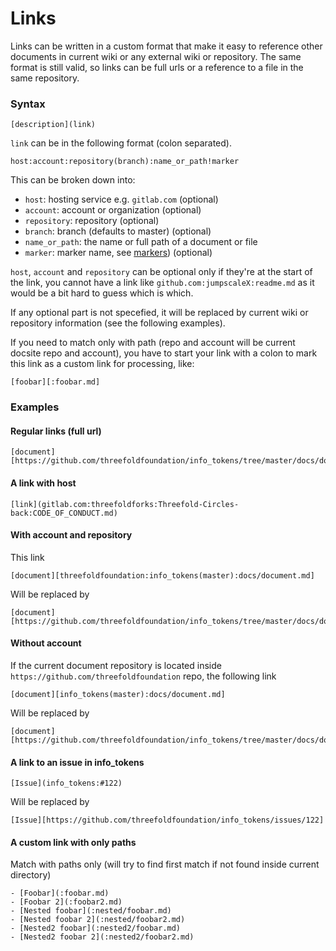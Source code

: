 # Links

Links can be written in a custom format that make it easy to reference other documents in current wiki or any external wiki or repository. The same format is still valid, so links can be full urls or a reference to a file in the same repository.

### Syntax

```
[description](link)
```

`link` can be in the following format (colon separated).

```
host:account:repository(branch):name_or_path!marker
```

This can be broken down into:
* `host`: hosting service e.g. `gitlab.com` (optional)
* `account`: account or organization (optional)
* `repository`: repository (optional)
* `branch`: branch (defaults to master) (optional)
* `name_or_path`: the name or full path of a document or file
* `marker`: marker name, see [markers](markers.md)) (optional)

`host`, `account` and `repository` can be optional only if they're at the start of the link, you cannot have a link like `github.com:jumpscaleX:readme.md` as it would be a bit hard to guess which is which.

If any optional part is not specefied, it will be replaced by current wiki or repository information (see the following examples).

If you need to match only with path (repo and account will be current docsite repo and account), you have to start your link with a colon to mark this link as a custom link for processing, like:

```
[foobar][:foobar.md]
```

### Examples

#### Regular links (full url)

```
[document][https://github.com/threefoldfoundation/info_tokens/tree/master/docs/document.md]
```

#### A link with host

```
[link](gitlab.com:threefoldforks:Threefold-Circles-back:CODE_OF_CONDUCT.md)
```


#### With account and repository

This link

```
[document][threefoldfoundation:info_tokens(master):docs/document.md]
```

Will be replaced by

```
[document][https://github.com/threefoldfoundation/info_tokens/tree/master/docs/document.md]
```

#### Without account
If the current document repository is located inside `https://github.com/threefoldfoundation` repo, the following link

```
[document][info_tokens(master):docs/document.md]
```

Will be replaced by

```
[document][https://github.com/threefoldfoundation/info_tokens/tree/master/docs/document.md]
```


#### A link to an issue in info_tokens

```
[Issue](info_tokens:#122)
```

Will be replaced by


```
[Issue][https://github.com/threefoldfoundation/info_tokens/issues/122]
```

#### A custom link with only paths

Match with paths only (will try to find first match if not found inside current directory)

```
- [Foobar](:foobar.md)
- [Foobar 2](:foobar2.md)
- [Nested foobar](:nested/foobar.md)
- [Nested foobar 2](:nested/foobar2.md)
- [Nested2 foobar](:nested2/foobar.md)
- [Nested2 foobar 2](:nested2/foobar2.md)
```

